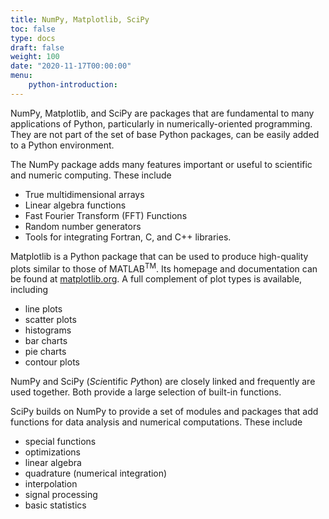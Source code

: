 ```yaml
---
title: NumPy, Matplotlib, SciPy
toc: false
type: docs
draft: false
weight: 100
date: "2020-11-17T00:00:00"
menu:
    python-introduction:
---
```


NumPy, Matplotlib, and SciPy are packages that are fundamental to many applications of Python, particularly in numerically-oriented programming.  They are not part of the set of base Python packages, can be easily added to a Python environment.  

The NumPy package adds many features important or useful to scientific and numeric computing.  These include

* True multidimensional arrays
* Linear algebra functions
* Fast Fourier Transform (FFT) Functions
* Random number generators
* Tools for integrating Fortran, C, and C++ libraries.

Matplotlib is a Python package that can be used to produce high-quality plots similar to those of MATLAB<sup>TM</sup>.  Its homepage and documentation can be found at [matplotlib.org](https://matplotlib.org).  A full complement of plot types is available, including

* line plots
* scatter plots
* histograms
* bar charts
* pie charts
* contour plots

NumPy and SciPy (*Sci*entific *Py*thon) are closely linked and frequently are used together.  Both provide a large selection of built-in functions.

SciPy builds on NumPy to provide a set of modules and packages that add functions for data analysis and numerical computations.  These include

* special functions
* optimizations
* linear algebra
* quadrature (numerical integration)
* interpolation
* signal processing
* basic statistics
